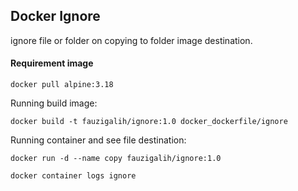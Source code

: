## Docker Ignore 
ignore file or folder on copying to folder image destination.

#### Requirement image
```
docker pull alpine:3.18
```

Running build image:
```
docker build -t fauzigalih/ignore:1.0 docker_dockerfile/ignore
```

Running container and see file destination:
```
docker run -d --name copy fauzigalih/ignore:1.0
```
```
docker container logs ignore
```